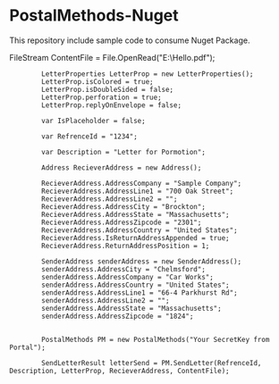 # PostalMethods-Nuget
This repository include sample code to consume Nuget Package.

FileStream ContentFile = File.OpenRead("E:\\Hello.pdf");

            LetterProperties LetterProp = new LetterProperties();
            LetterProp.isColored = true;
            LetterProp.isDoubleSided = false;
            LetterProp.perforation = true;
            LetterProp.replyOnEnvelope = false;

            var IsPlaceholder = false;

            var RefrenceId = "1234";

            var Description = "Letter for Pormotion";

            Address RecieverAddress = new Address();

            RecieverAddress.AddressCompany = "Sample Company";
            RecieverAddress.AddressLine1 = "700 Oak Street";
            RecieverAddress.AddressLine2 = "";
            RecieverAddress.AddressCity = "Brockton";
            RecieverAddress.AddressState = "Massachusetts";
            RecieverAddress.AddressZipcode = "2301";
            RecieverAddress.AddressCountry = "United States";
            RecieverAddress.IsReturnAddressAppended = true;
            RecieverAddress.ReturnAddressPosition = 1;

            SenderAddress senderAddress = new SenderAddress();
            senderAddress.AddressCity = "Chelmsford";
            senderAddress.AddressCompany = "Car Works";
            senderAddress.AddressCountry = "United States";
            senderAddress.AddressLine1 = "66-4 Parkhurst Rd";
            senderAddress.AddressLine2 = "";
            senderAddress.AddressState = "Massachusetts";
            senderAddress.AddressZipcode = "1824";


            PostalMethods PM = new PostalMethods("Your SecretKey from Portal");

            SendLetterResult letterSend = PM.SendLetter(RefrenceId, Description, LetterProp, RecieverAddress, ContentFile);
